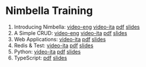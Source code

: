 # Nimbella Training

1. Introducing Nimbella: [video-eng](https://youtu.be/OTN-EgarGbM) [video-ita](https://www.youtube.com/watch?v=ocIzYGsNMCA) [pdf](1-nimcli/pres.pdf) [slides](1-nimcli/pres) 
1. A Simple CRUD: [video-eng](https://youtu.be/JD-lg76bM8w) [video-ita](https://www.youtube.com/watch?v=MVJyjL4RqAE) [pdf](2-crud/pres.pdf) [slides](2-crud/pres) 
1. Web Applications: [video-ita](https://youtu.be/CeYhwBwKg4k) [pdf](3-webapp/pres.pdf) [slides](3-webapp/pres) 
1. Redis & Test: [video-ita](https://youtu.be/lrRGbeg5flM) [pdf](4-test/pres.pdf) [slides](4-test/pres) 
1. Python: [video-ita](https://youtu.be/Uax16DE4K9w) [pdf](5-python/pres.pdf) [slides](5-python/pres) 
1. TypeScript: [pdf](6-typescipt/pres.pdf) [slides](6-typescript/pres) 
